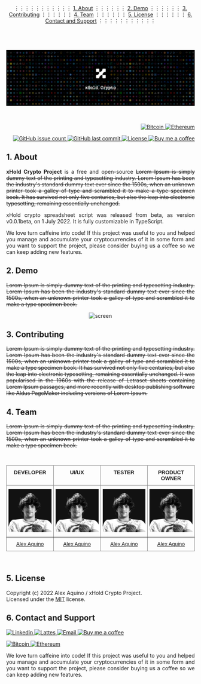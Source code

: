 <br/>

# 

  <p align="center">
		<a></a> ⋮⋮⋮⋮⋮⋮⋮⋮⋮⋮⋮
		<a href="#1-about">1. About</a> ⋮⋮⋮⋮⋮⋮
		<a href="#2-demo">2. Demo</a> ⋮⋮⋮⋮⋮⋮
		<a href="#3-contributing">3. Contributing</a> ⋮⋮⋮⋮⋮⋮
		<a href="#4-team">4. Team</a> ⋮⋮⋮⋮⋮⋮
		<a href="#5-license">5. License</a> ⋮⋮⋮⋮⋮⋮
		<a href="#6-contact-and-support">6. Contact and Support</a> ⋮⋮⋮⋮⋮⋮⋮⋮⋮⋮⋮
  </p>

#

<br/>

<p align="center">
  <img alt="banner" title="banner" src="./assets/readme/banner.png" />
</p>

<br/>

<p align="right">
  <a href="#">
    <img
      alt="Bitcoin"
      src="https://img.shields.io/badge/bitcoin-${btc.wallet.address}-F7D900?style=flat-square&logo=Bitcoin&logoColor=white"
    />
  </a>
  <a href="#">
    <img
      alt="Ethereum"
      src="https://img.shields.io/badge/ethereum-${eth.wallet.address}-29B6D1?style=flat-square&logo=Ethereum&logoColor=white"
    />
  </a>
</p>

<p align="right">
  <!-- <a href="https://github.com/alexaquino/xhold-crypto-project/">
    <img
      alt="GitHub release"
      src="https://img.shields.io/github/v/release/alexaquino/xhold-crypto-project?color=73398D&logo=Trustpilot&logoColor=ffffff&style=flat-square"
    />
  </a> -->
  <a href="https://github.com/alexaquino/xhold-crypto-project/">
    <img
      alt="GitHub issue count"
      src="https://img.shields.io/github/issues/alexaquino/xhold-crypto-project?color=FF6B6B&logo=hackaday&logoColor=FFFFFF&style=flat-square"
    />
  </a>
  <a href="https://github.com/alexaquino/xhold-crypto-project/commits/master">
    <img
      alt="GitHub last commit"
      src="https://img.shields.io/github/last-commit/alexaquino/xhold-crypto-project?color=11B48A&logo=gitter&logoColor=FFFFFF&style=flat-square"
    />
  </a>
  <a href="https://github.com/alexaquino/xhold-crypto-project/blob/master/LICENSE">
    <img
      alt="License"
      src="https://img.shields.io/github/license/alexaquino/xhold-crypto-project?color=F29400&logo=showpad&logoColor=FFFFFF&style=flat-square"
    />
  </a>
  <a href="https://www.buymeacoffee.com/alexaquino/">
    <img
      alt="Buy me a coffee"
      src="https://img.shields.io/badge/Buy%20me%20a%20coffee%20:)-alexaquino-F7D900?style=flat-square&logo=buy-me-a-coffee&logoColor=white"
    />    
  </a>
</p>


## 1. About

<p align="justify"> 
	<strong>xHold Crypto Project</strong> is a free and open-source <del> Lorem Ipsum is simply dummy text of the printing and typesetting industry. Lorem Ipsum has been the industry's standard dummy text ever since the 1500s, when an unknown printer took a galley of type and scrambled it to make a type specimen book. It has survived not only five centuries, but also the leap into electronic typesetting, remaining essentially unchanged. </del> 
</p>

<p align="justify"> 
	xHold crypto spreadsheet script was released from beta, as version v0.0.1beta, on 1 July 2022. It is fully customizable in TypeScript. 
</p>

<p align="justify"> 
  We love turn caffeine into code! If this project was useful to you and helped you manage and accumulate your cryptocurrencies of it in some form and you want to support the project, please consider buying us a coffee so we can keep adding new features. 
</p>


## 2. Demo

<p align="justify"> 
	<del> Lorem Ipsum is simply dummy text of the printing and typesetting industry. Lorem Ipsum has been the industry's standard dummy text ever since the 1500s, when an unknown printer took a galley of type and scrambled it to make a type specimen book.</del>
</p>

<p align="center">
    <img alt="screen" title="screen" src="./assets/readme/screen.gif" />
</p>


## 3. Contributing

<p align="justify"> 
	<del> Lorem Ipsum is simply dummy text of the printing and typesetting industry. Lorem Ipsum has been the industry's standard dummy text ever since the 1500s, when an unknown printer took a galley of type and scrambled it to make a type specimen book. It has survived not only five centuries, but also the leap into electronic typesetting, remaining essentially unchanged. It was popularised in the 1960s with the release of Letraset sheets containing Lorem Ipsum passages, and more recently with desktop publishing software like Aldus PageMaker including versions of Lorem Ipsum.<del> 
</p>


## 4. Team

<p align="justify"> 
	<del> Lorem Ipsum is simply dummy text of the printing and typesetting industry. Lorem Ipsum has been the industry's standard dummy text ever since the 1500s, when an unknown printer took a galley of type and scrambled it to make a type specimen book. </del> 
</p>

<br/>

<table class="table">
	<thead>
		<tr>
			<th class="table-header">DEVELOPER</th>
			<th class="table-header">UI/UX</th>
			<th class="table-header">TESTER</th>
			<th class="table-header">PRODUCT OWNER</th>
		</tr>
	</thead>
	<tbody>
		<tr>
			<td class="table-image"><img width="100%" height="100%" src="./assets/team/alexaquino.png"></td>
			<td class="table-image"><img width="100%" height="100%" src="./assets/team/alexaquino.png"></td>
			<td class="table-image"><img width="100%" height="100%" src="./assets/team/alexaquino.png"></td>
			<td class="table-image"><img width="100%" height="100%" src="./assets/team/alexaquino.png"></td>
		</tr>
		<tr>
			<td class="table-footer"><a href="https://www.linkedin.com/in/aquinoalex/">Alex Aquino</a></td>
			<td class="table-footer"><a href="https://www.linkedin.com/in/aquinoalex/">Alex Aquino</a></td>
			<td class="table-footer"><a href="https://www.linkedin.com/in/aquinoalex/">Alex Aquino</a></td>
			<td class="table-footer"><a href="https://www.linkedin.com/in/aquinoalex/">Alex Aquino</a></td>
		</tr>
	</tbody>
</table>

<br/>

## 5. License

Copyright (c) 2022 Alex Aquino / xHold Crypto Project.   
Licensed under the [MIT](LICENSE.txt) license.


## 6. Contact and Support

</p>
<p align="left">
  <a href="https://www.linkedin.com/in/aquinoalex/">
    <img
      alt="Linkedin"
      src="https://img.shields.io/badge/Linkedin-aquinoalex-29B6D1?style=flat-square&logo=Linkedin&logoColor=white"
    />
  </a>
  <a href="http://buscatextual.cnpq.br/buscatextual/visualizacv.do?metodo=apresentar&id=K4600359Z9">
    <img
      alt="Lattes"
      src="https://img.shields.io/badge/Lattes-alexaquino-29B6D1?style=flat-square&logo=HackHands&logoColor=white"
    />
  </a>
  <a href="mailto:alexaquino.it@gmail.com?subject=github" target="_blank" rel="noopener noreferrer">
  	<img
      alt="Email"
      src="https://img.shields.io/badge/Email-alexaquino-D14836?style=flat-square&logo=gmail&logoColor=white"
    />    
  </a>
  <a href="https://www.buymeacoffee.com/alexaquino/">
    <img
      alt="Buy me a coffee"
      src="https://img.shields.io/badge/Buy%20me%20a%20coffee%20:)-alexaquino-F7D900?style=flat-square&logo=buy-me-a-coffee&logoColor=white"
    />    
  </a>
</p>
<p align="left">
  <a href="#">
    <img
      alt="Bitcoin"
      src="https://img.shields.io/badge/bitcoin-${btc.wallet.address}-FFFFFF?style=flat-square&logo=Bitcoin&logoColor=white"
    />
  </a>
  <a href="#">
    <img
      alt="Ethereum"
      src="https://img.shields.io/badge/ethereum-${eth.wallet.address}-FFFFFF?style=flat-square&logo=Ethereum&logoColor=white"
    />
  </a>
</p>

<p align="justify"> 
	We love turn caffeine into code! If this project was useful to you and helped you manage and accumulate your cryptocurrencies of it in some form and you want to support the project, please consider buying us a coffee so we can keep adding new features. 
</p>


<!-- Links -->

[Alex Aquino]:<https://github.com/alexaquino>


<!-- CSS -->

<style>

	table th:first-of-type {
  	width: 25%;
	}

	table th:nth-of-type(2) {
    width: 25%;
	}

	table th:nth-of-type(3) {
    width: 25%;
	}

	table th:nth-of-type(4) {
    width: 25%;
	}
	
	.table {
		border-collapse:collapse;
		border-spacing:0;
		border-color:gray;
	}

	.table td {
		border-color:gray;
		border-style:solid;
		border-width:1px;
		font-family:Arial, sans-serif;
		font-size:14px;
  	font-weight:normal;
		overflow:hidden;
		padding:10px 5px;
		word-break:normal;
	}

	.table th {
		border-color:gray;
		border-style:solid;
		border-width:1px;
		font-family:Arial, sans-serif;
		font-size:14px;
  	font-weight:normal;
		overflow:hidden;
		padding:10px 5px;
		word-break:normal;
	}

	.table .table-header {
		font-weight:bold;
		text-align:center;
		vertical-align:top
	}
	
	.table .table-image {
		border-color:inherit;
		text-align:left;
		vertical-align:top
	}

	.table .table-footer { 
		text-align:center;
		vertical-align:top
	}

</style>


